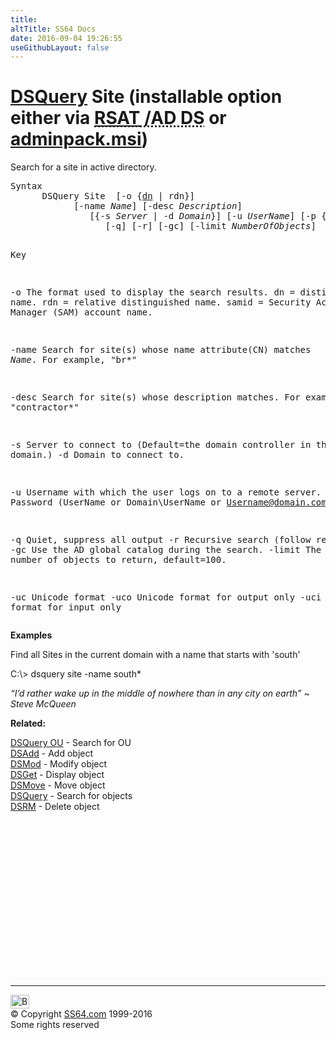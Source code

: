 ```yaml
---
title:
altTitle: SS64 Docs
date: 2016-09-04 19:26:55
useGithubLayout: false
---
```

<!-- #BeginLibraryItem "/Library/head_nt.lbi" --><!-- #EndLibraryItem --><h1><a href="dsquery.html">DSQuery</a> Site    (installable option either via <abbr title="Remote Server Administrative Tools / Active Directory Domain Services"><a href="../links/windows.html">RSAT</a> /AD DS</abbr> or <a href="../links/windows.html">adminpack.msi</a>)</h1>
<p>Search for  a site in active directory.</p>
<pre>Syntax
      DSQuery Site  [-o {<u>dn</u> | rdn}]  
            [-name <i>Name</i>] [-desc <i>Description</i>] 
               [{-s <i>Server</i> | -d <i>Domain</i>}] [-u <i>UserName</i>] [-p {<i>Password</i> | *}]
                  [-q] [-r] [-gc] [-limit <i>NumberOfObjects</i>]  [{-uc | -uco | -uci}]

Key

   -o       The format used to display the search results.
              dn = distinguished name. 
              rdn = relative distinguished name.
              samid = Security Accounts Manager (SAM) account name.

   -name    Search for site(s) whose name attribute(CN) matches <i>Name</i>.
            For example, "br*"

   -desc    Search for site(s) whose description matches. For example, "contractor*"

   -s       Server to connect to (Default=the domain controller in the logon domain.)
   -d       Domain to connect to.

   -u       Username with which the user logs on to a remote server. 
   -p       Password     (UserName or Domain\UserName or Username@domain.com)

   -q       Quiet, suppress all output
   -r       Recursive search (follow referrals)
   -gc      Use the AD global catalog during the search.
   -limit   The maximum number of objects to return, default=100.

   -uc      Unicode format
   -uco     Unicode format for output only
   -uci     Unicode format for input only</pre>
<p><b>Examples</b></p>
<p>Find all Sites in the current domain with a name that starts with 'south'</p>
<p class="code">C:\&gt; dsquery site  -name south*</p>
<p class="quote"><i>“I’d rather wake up in the middle of nowhere than in any city on earth” ~  Steve McQueen</i></p>
<p><b>Related:</b></p>
<p><a href="dsquery-ou.html">DSQuery OU</a> - Search for OU <br>
<a href="dsadd.html">DSAdd</a> - Add object<br>
<a href="dsmod.html">DSMod</a> - Modify object<br>
<a href="dsget.html">DSGet</a> - Display object <br>
<a href="dsmove.html">DSMove</a> - Move object<br>
<a href="dsquery.html">DSQuery</a> - Search for objects <br>
<a href="dsrm.html">DSRM</a> - Delete object</p><!-- #BeginLibraryItem "/Library/foot_nt.lbi" --><p>
<!-- windows300 -->
<ins class="adsbygoogle" style="display:inline-block;width:300px;height:250px" data-ad-client="ca-pub-6140977852749469" data-ad-slot="7649547908"></ins>
<script>
(adsbygoogle = window.adsbygoogle || []).push({});
</script></p>
<hr>
<div id="bl" class="footer"><a href="dsquery-site.html#"><img src="../images/top.png" width="30" height="22" alt="Back to the Top"></a></div>
<div id="br" class="footer, tagline">© Copyright <a href="http://ss64.com/">SS64.com</a> 1999-2016<br>
Some rights reserved</div><!-- #EndLibraryItem -->

